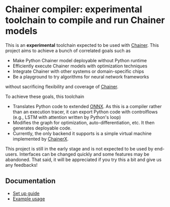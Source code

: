 # Chainer compiler: experimental toolchain to compile and run Chainer models

This is an **experimental** toolchain expected to be used with [Chainer](https://github.com/chainer/chainer). This project aims to achieve a bunch of correlated goals such as

- Make Python Chainer model deployable without Python runtime
- Efficiently execute Chainer models with optimization techniques
- Integrate Chainer with other systems or domain-specific chips
- Be a playground to try algorithms for neural network frameworks

without sacrificing flexibility and coverage of [Chainer](https://github.com/chainer/chainer).

To achieve these goals, this toolchain

- Translates Python code to extended [ONNX](https://github.com/onnx/onnx/). As this is a compiler rather than an execution tracer, it can export Python code with controlflows (e.g., LSTM with attention written by Python's loop)
- Modifies the graph for optimization, auto-differentiation, etc. It then generates deployable code.
- Currently, the only backend it supports is a simple virtual machine implemented by [ChainerX](https://github.com/chainer/chainer/blob/master/chainerx.md).

This project is still in the early stage and is not expected to be used by end-users. Interfaces can be changed quickly and some features may be abandoned. That said, it will be appreciated if you try this a bit and give us any feedbacks!

## Documentation

- [Set up guide](docs/setup.md)
- [Example usage](docs/usage.md)
